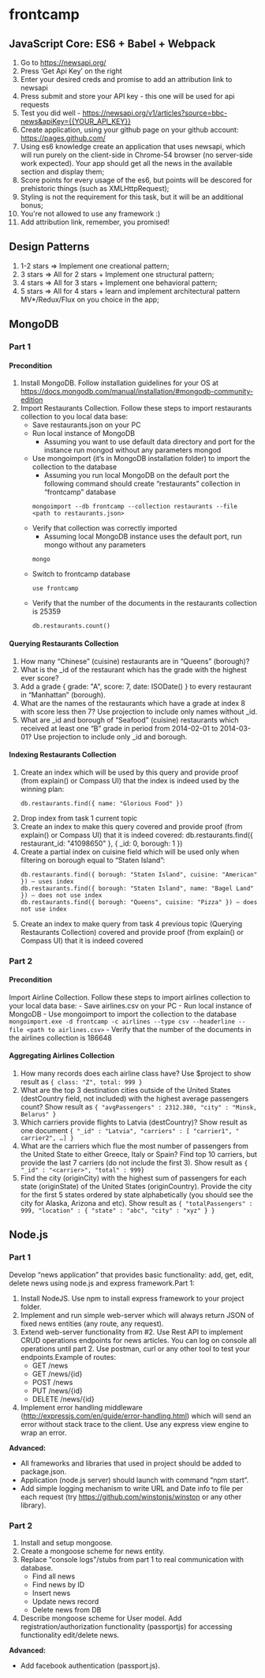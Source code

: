 # frontcamp

## JavaScript Core: ES6 + Babel + Webpack
1) Go to https://newsapi.org/
2) Press ‘Get Api Key’ on the right
3) Enter your desired creds and promise to add an attribution link to newsapi
4) Press submit and store your API key - this one will be used for api requests
5) Test you did well - https://newsapi.org/v1/articles?source=bbc-news&apiKey={{YOUR_API_KEY}}
6) Create application, using your github page on your github account: https://pages.github.com/
7) Using es6 knowledge create an application that uses newsapi, which will run purely on the client-side in Chrome-54 browser (no server-side work expected). Your app should get all the news in the available section and display them;
8) Score points for every usage of the es6, but points will be descored for prehistoric things (such as XMLHttpRequest);
9) Styling is not the requirement for this task, but it will be an additional bonus;
10) You're not allowed to use any framework :)
11) Add attribution link, remember, you promised!

## Design Patterns
1) 1-2 stars => Implement one creational pattern;
2) 3 stars => All for 2 stars + Implement one structural pattern;
3) 4 stars => All for 3 stars + Implement one behavioral pattern;
4) 5 stars => All for 4 stars + learn and implement architectural pattern MV*/Redux/Flux on you choice in the app;

## MongoDB 
### Part 1
#### Precondition
1) Install MongoDB. Follow installation guidelines for your OS at https://docs.mongodb.com/manual/installation/#mongodb-community-edition
2) Import Restaurants Collection. Follow these steps to import restaurants collection to you local data base:
    - Save restaurants.json on your PC
    - Run local instance of MongoDB
        - Assuming you want to use default data directory and port for the instance run mongod without any parameters mongod
    - Use mongoimport (it’s in MongoDB installation folder) to import the collection to the database
        - Assuming you run local MongoDB on the default port the following command should create “restaurants” collection in “frontcamp” database
        ```
        mongoimport --db frontcamp --collection restaurants --file <path to restaurants.json>
        ```
    - Verify that collection was correctly imported
        - Assuming local MongoDB instance uses the default port, run mongo without any parameters 
        ```
        mongo
        ```
    - Switch to frontcamp database
        ```
        use frontcamp
        ```
    - Verify that the number of the documents in the restaurants collection is 25359
        ```
        db.restaurants.count()
        ```

#### Querying Restaurants Collection
1) How many “Chinese” (cuisine) restaurants are in “Queens” (borough)?
2) What is the _id of the restaurant which has the grade with the highest ever score?
3) Add a grade { grade: "A", score: 7, date: ISODate() } to every restaurant in “Manhattan” (borough).
4) What are the names of the restaurants which have a grade at index 8 with score less then 7? Use projection to include only names without _id.
5) What are _id and borough of “Seafood” (cuisine) restaurants which received at least one “B” grade in period from 2014-02-01 to 2014-03-01? Use projection to include only _id and borough.

#### Indexing Restaurants Collection
1) Create an index which will be used by this query and provide proof (from explain() or Compass UI) that the index is indeed used by the winning plan:
    ```
    db.restaurants.find({ name: "Glorious Food" })
    ```
2) Drop index from task 1 current topic
3) Create an index to make this query covered and provide proof (from explain() or Compass UI) that it is indeed covered:
db.restaurants.find({ restaurant_id: "41098650" }, { _id: 0, borough: 1 })
4) Create a partial index on cuisine field which will be used only when filtering on borough equal to “Staten Island”:
    ```
    db.restaurants.find({ borough: "Staten Island", cuisine: "American" }) – uses index
    db.restaurants.find({ borough: "Staten Island", name: "Bagel Land" }) – does not use index
    db.restaurants.find({ borough: "Queens", cuisine: "Pizza" }) – does not use index
    ```
5) Create an index to make query from task 4 previous topic (Querying Restaurants Collection) covered and provide proof (from explain() or Compass UI) that it is indeed covered

### Part 2
#### Precondition
Import Airline Collection. Follow these steps to import airlines collection to your local data base:
    - Save airlines.csv on your PC
    - Run local instance of MongoDB
    - Use mongoimport to import the collection to the database
        ```
        mongoimport.exe -d frontcamp -c airlines --type csv --headerline --file <path to airlines.csv>
        ```
    - Verify that the number of the documents in the airlines collection is 186648

#### Aggregating Airlines Collection
1) How many records does each airline class have? Use $project to show result as `{ class: "Z", total: 999 }`
2) What are the top 3 destination cities outside of the United States (destCountry field, not included) with the highest average passengers count? Show result as `{ "avgPassengers" : 2312.380, "city" : "Minsk, Belarus" }`
3) Which carriers provide flights to Latvia (destCountry)? Show result as one document `{ "_id" : "Latvia", "carriers" : [ "carrier1", " carrier2", …] }`
4) What are the carriers which flue the most number of passengers from the United State to either Greece, Italy or Spain? Find top 10 carriers, but provide the last 7 carriers (do not include the first 3). Show result as `{ "_id" : "<carrier>", "total" : 999}`
5) Find the city (originCity) with the highest sum of passengers for each state (originState) of the United States (originCountry). Provide the city for the first 5 states ordered by state alphabetically (you should see the city for Alaska, Arizona and etc). Show result as `{ "totalPassengers" : 999, "location" : { "state" : "abc", "city" : "xyz" } }`

## Node.js
### Part 1
Develop “news application” that provides basic functionality: add, get, edit, delete news using node.js and express framework.Part 1: 
1) Install NodeJS. Use npm to install express framework to your project folder.
2) Implement and run simple web-server which will always return JSON of fixed news entities (any route, any request).
3) Extend web-server functionality from #2. Use Rest API to implement CRUD operations endpoints for news articles. You can log on console all operations until part 2. Use postman, curl or any other tool to test your endpoints.Example of routes: 
    - GET /news
    - GET /news/{id}
    - POST /news
    - PUT /news/{id}
    - DELETE /news/{id}
4) Implement error handling middleware (http://expressjs.com/en/guide/error-handling.html) which will send an error   without stack trace to the client. Use any express view engine to wrap an error.

**Advanced:**
- All frameworks and libraries that used in project should be added to package.json.
- Application (node.js server) should launch with command “npm start”. 
- Add simple logging mechanism to write URL and Date info to file per each request (try https://github.com/winstonjs/winston or any other library).

### Part 2
1) Install and setup mongoose.
2) Create a mongoose scheme for news entity.
3) Replace "console logs"/stubs from part 1 to real communication with database.
    - Find all news
    - Find news by ID
    - Insert news
    - Update news record
    - Delete news from DB
4) Describe mongoose scheme for User model. Add registration/authorization functionality (passportjs) for accessing functionality edit/delete news.

**Advanced:**
- Add facebook authentication (passport.js).